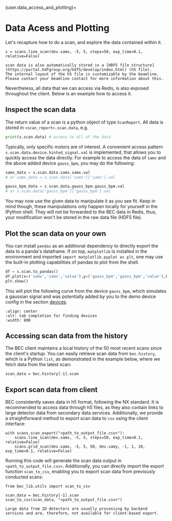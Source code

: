 (user.data_access_and_plotting)= 
# Data Acess and Plotting

Let's recapture how to do a scan, and explore the data contained within it. 

```ipython
s = scans.line_scan(dev.samx, -5, 5, steps=50, exp_time=0.1, relative=False)
```

```{note}
scan data is also automatically stored in a [HDF5 file structure](https://portal.hdfgroup.org/hdf5/develop/index.html) (h5 file). 
The internal layout of the h5 file is customizable by the beamline.
Please contact your beamline contact for more information about this.
```

Nevertheless, all data that we can access via Redis, is also exposed throughout the client. 
Below is an example how to access it. 

## Inspect the scan data

The return value of a scan is a python object of type `ScanReport`. All data is stored in `<scan_report>.scan.data`, e.g.

```python
print(s.scan.data) # access to all of the data
```
Typically, only specific motors are of interest. 
A convenient access pattern `s.scan.data.device.hinted_signal.val` is implemented, that allows you to quickly access the data directly.
For example to access the data of `samx` and the above added device `gauss_bpm`, you may do the following:
```python
samx_data = s.scan.data.samx.samx.val 
# or samx_data = s.scan.data['samx']['samx'].val

gauss_bpm_data = s.scan.data.gauss_bpm.gauss_bpm.val 
# or s.scan.data['gauss_bpm']['gauss_bpm'].val
```
You may now use the given data to manipulate it as you see fit.
Keep in mind though, these manipulations only happen locally for yourself in the IPython shell. 
They will not be forwarded to the BEC data in Redis, thus, your modification won't be stored in the raw data file (HDF5 file).

## Plot the scan data on your own
You can install `pandas` as an additional dependency to directly export the data to a panda's dataframe. 
If on top, `matplotlib` is installed in the environment and imported `import matplotlib.pyplot as plt`, one may use the built-in plotting capabilities of pandas to plot from the shell.

```python
df = s.scan.to_pandas()
df.plot(x=('samx','samx','value'),y=('gauss_bpm','gauss_bpm','value'),kind='scatter')
plt.show()
```
This will plot the following curve from the device `gauss_bpm`, which simulates a gaussian signal and was potentially added by you to the demo device config in the section [devices](#user.devices.add_gauss_bpm).

```{image} ../assets/gauss_scatter_plot.png
:align: center
:alt: tab completion for finding devices
:width: 800
```

## Accessing scan data from the history
The BEC client maintains a local history of the 50 most recent scans since the client's startup. 
You can easily retrieve scan data from `bec.history`, which is a Python `list`, as demonstrated in the example below, where we fetch data from the latest scan:
```ipython
scan_data = bec.history[-1].scan
```

## Export scan data from client
BEC consistently saves data in h5 format, following the NX standard. 
It is recommended to access data through h5 files, as they also contain links to large detector data from secondary data services. 
Additionally, we provide a straightforward method to export scan data to `csv` using the client interface:

```ipython
with scans.scan_export("<path_to_output_file.csv>"):
    scans.line_scan(dev.samx, -5, 5, steps=50, exp_time=0.1, relative=False)
    scans.grid_scan(dev.samx, -5, 5, 50, dev.samy, -1, 1, 10, exp_time=0.1, relative=False)
```

Running this code will generate the scan data output in `<path_to_output_file.csv>`. 
Additionally, you can directly import the export function `scan_to_csv`, enabling you to export scan data from previously conducted scans:

``` ipython
from bec_lib.utils import scan_to_csv

scan_data = bec.history[-1].scan
scan_to_csv(scan_data, "<path_to_output_file.csv>")
```

```{note}
Large data from 2D detectors are usually processing by backend services and are, therefore, not available for client-based export.
```
